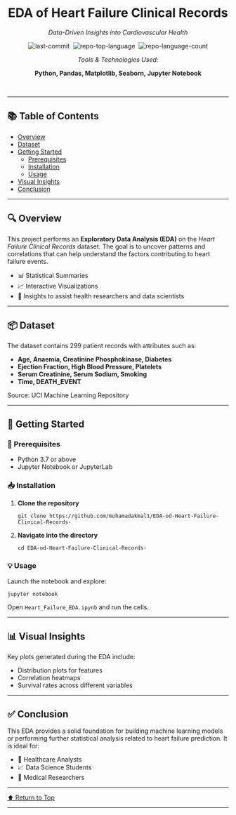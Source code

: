 <div id="top" class="">

<div align="center" class="text-center">
<h1>EDA of Heart Failure Clinical Records</h1>
<p><em>Data-Driven Insights into Cardiovascular Health</em></p>

<img alt="last-commit" src="https://img.shields.io/github/last-commit/muhamadakmal1/EDA-od-Heart-Failure-Clinical-Records-?style=flat&logo=git&logoColor=white&color=bb2acf" class="inline-block mx-1" style="margin: 0px 2px;">
<img alt="repo-top-language" src="https://img.shields.io/github/languages/top/muhamadakmal1/EDA-od-Heart-Failure-Clinical-Records-?style=flat&color=bb2acf" class="inline-block mx-1" style="margin: 0px 2px;">
<img alt="repo-language-count" src="https://img.shields.io/github/languages/count/muhamadakmal1/EDA-od-Heart-Failure-Clinical-Records-?style=flat&color=bb2acf" class="inline-block mx-1" style="margin: 0px 2px;">
<p><em>Tools & Technologies Used:</em></p>
<p><strong>Python, Pandas, Matplotlib, Seaborn, Jupyter Notebook</strong></p>
</div>
<br>
<hr>

<h2>📚 Table of Contents</h2>
<ul class="list-disc pl-4 my-0">
  <li class="my-0"><a href="#overview">Overview</a></li>
  <li class="my-0"><a href="#dataset">Dataset</a></li>
  <li class="my-0"><a href="#getting-started">Getting Started</a>
    <ul class="list-disc pl-4 my-0">
      <li class="my-0"><a href="#prerequisites">Prerequisites</a></li>
      <li class="my-0"><a href="#installation">Installation</a></li>
      <li class="my-0"><a href="#usage">Usage</a></li>
    </ul>
  </li>
  <li class="my-0"><a href="#visual-insights">Visual Insights</a></li>
  <li class="my-0"><a href="#conclusion">Conclusion</a></li>
</ul>
<hr>

<h2 id="overview">🔍 Overview</h2>
<p>This project performs an <strong>Exploratory Data Analysis (EDA)</strong> on the <em>Heart Failure Clinical Records</em> dataset. The goal is to uncover patterns and correlations that can help understand the factors contributing to heart failure events.</p>
<ul class="list-disc pl-4 my-0">
  <li class="my-0">📊 Statistical Summaries</li>
  <li class="my-0">📈 Interactive Visualizations</li>
  <li class="my-0">🧠 Insights to assist health researchers and data scientists</li>
</ul>

<hr>
<h2 id="dataset">📦 Dataset</h2>
<p>The dataset contains 299 patient records with attributes such as:</p>
<ul class="list-disc pl-4 my-0">
  <li class="my-0"><strong>Age, Anaemia, Creatinine Phosphokinase, Diabetes</strong></li>
  <li class="my-0"><strong>Ejection Fraction, High Blood Pressure, Platelets</strong></li>
  <li class="my-0"><strong>Serum Creatinine, Serum Sodium, Smoking</strong></li>
  <li class="my-0"><strong>Time, DEATH_EVENT</strong></li>
</ul>
<p>Source: UCI Machine Learning Repository</p>

<hr>
<h2 id="getting-started">🚀 Getting Started</h2>

<h3 id="prerequisites">📌 Prerequisites</h3>
<ul class="list-disc pl-4 my-0">
  <li class="my-0">Python 3.7 or above</li>
  <li class="my-0">Jupyter Notebook or JupyterLab</li>
</ul>

<h3 id="installation">📥 Installation</h3>
<ol>
  <li class="my-0"><strong>Clone the repository</strong></li>
  <pre><code>git clone https://github.com/muhamadakmal1/EDA-od-Heart-Failure-Clinical-Records-</code></pre>

  <li class="my-0"><strong>Navigate into the directory</strong></li>
  <pre><code>cd EDA-od-Heart-Failure-Clinical-Records-</code></pre>

</ol>

<h3 id="usage">💡 Usage</h3>
<p>Launch the notebook and explore:</p>
<pre><code>jupyter notebook</code></pre>
<p>Open <code>Heart_Failure_EDA.ipynb</code> and run the cells.</p>

<hr>
<h2 id="visual-insights">📊 Visual Insights</h2>
<p>Key plots generated during the EDA include:</p>
<ul class="list-disc pl-4 my-0">
  <li class="my-0">Distribution plots for features</li>
  <li class="my-0">Correlation heatmaps</li>
  <li class="my-0">Survival rates across different variables</li>
</ul>

<hr>
<h2 id="conclusion">✅ Conclusion</h2>
<p>This EDA provides a solid foundation for building machine learning models or performing further statistical analysis related to heart failure prediction. It is ideal for:</p>
<ul class="list-disc pl-4 my-0">
  <li class="my-0">💼 Healthcare Analysts</li>
  <li class="my-0">📈 Data Science Students</li>
  <li class="my-0">🧪 Medical Researchers</li>
</ul>

<hr>
<div align="left"><a href="#top">⬆ Return to Top</a></div>
<hr>
</div>
